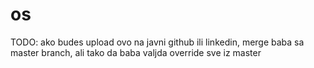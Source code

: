 # os

TODO: ako budes upload ovo na javni github ili linkedin, merge baba sa master branch, ali tako da baba valjda override sve iz master
